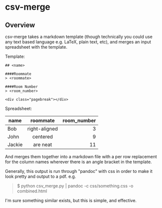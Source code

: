 csv-merge
==============

## Overview

csv-merge takes a markdown template (though technically you could use any text
based language e.g. LaTeX, plain text, etc), and merges an input spreadsheet 
with the template. 

Template: 

```
## <name>

####Roommate
> <roommate> 

####Room Number
> <room_number>

<div class="pagebreak"></div>
``` 

Spreadsheet:

| name          | roommate           | room_number |
| ------------- |:------------------:| -----------:|
| Bob           | right-aligned      |     3       |
| John          | centered           |     9       |
| Jackie        | are neat           |    11       |

And merges them together into a markdown file with a per row replacement for the 
column names wherever there is an angle bracket in the template. 

Generally, this output is run through "pandoc" with css in order to make it 
look pretty and output to a pdf. e.g. 

> $ python csv_merge.py | pandoc -c css/something.css -o combined.html

I'm sure something similar exists, but this is simple, and effective. 
